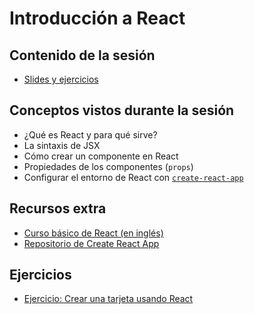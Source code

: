 # Introducción a React

## Contenido de la sesión

- [Slides y ejercicios](http://slides.com/adalab/deck-2-2)

## Conceptos vistos durante la sesión

- ¿Qué es React y para qué sirve?
- La sintaxis de JSX
- Cómo crear un componente en React
- Propiedades de los componentes (`props`)
- Configurar el entorno de React con [`create-react-app`](https://github.com/facebookincubator/create-react-app)

## Recursos extra

- [Curso básico de React (en inglés)](https://egghead.io/courses/start-using-react-to-build-web-applications)
- [Repositorio de Create React App](https://github.com/facebookincubator/create-react-app)

## Ejercicios

- [Ejercicio: Crear una tarjeta usando React](ejercicios/3_1_componente_tarjeta.md)
